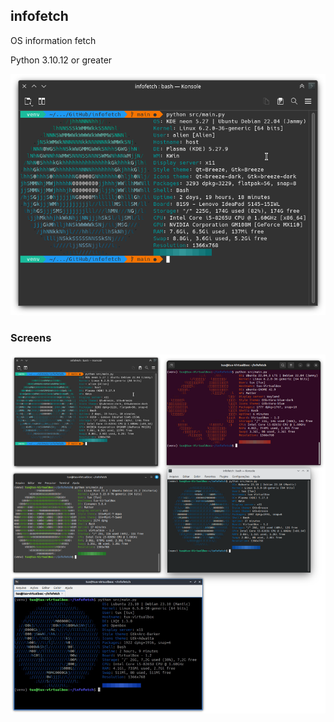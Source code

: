## infofetch
OS information fetch

Python 3.10.12 or greater

![Image](data/kdeneon.png "screenshot")


### Screens

![Image](data/screens.png "screenshot")
